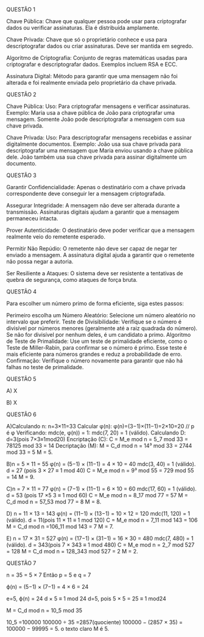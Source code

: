 QUESTÃO 1

Chave Pública: Chave que qualquer pessoa pode usar para criptografar dados ou verificar assinaturas. Ela é distribuída amplamente.

Chave Privada: Chave que só o proprietário conhece e usa para descriptografar dados ou criar assinaturas. Deve ser mantida em segredo.

Algoritmo de Criptografia: Conjunto de regras matemáticas usadas para criptografar e descriptografar dados. Exemplos incluem RSA e ECC.

Assinatura Digital: Método para garantir que uma mensagem não foi alterada e foi realmente enviada pelo proprietário da chave privada.

QUESTÃO 2

Chave Pública:
Uso: Para criptografar mensagens e verificar assinaturas.
Exemplo: Maria usa a chave pública de João para criptografar uma mensagem. Somente João pode descriptografar a mensagem com sua chave privada.

Chave Privada:
Uso: Para descriptografar mensagens recebidas e assinar digitalmente documentos.
Exemplo: João usa sua chave privada para descriptografar uma mensagem que Maria enviou usando a chave pública dele. João também usa sua chave privada para assinar digitalmente um documento.

QUESTÃO 3

Garantir Confidencialidade: Apenas o destinatário com a chave privada correspondente deve conseguir ler a mensagem criptografada.

Assegurar Integridade: A mensagem não deve ser alterada durante a transmissão. Assinaturas digitais ajudam a garantir que a mensagem permaneceu intacta.

Prover Autenticidade: O destinatário deve poder verificar que a mensagem realmente veio do remetente esperado.

Permitir Não Repúdio: O remetente não deve ser capaz de negar ter enviado a mensagem. A assinatura digital ajuda a garantir que o remetente não possa negar a autoria.

Ser Resiliente a Ataques: O sistema deve ser resistente a tentativas de quebra de segurança, como ataques de força bruta.

QUESTÃO 4


Para escolher um número primo de forma eficiente, siga estes passos:

Perimeiro escolha um Número Aleatório: Selecione um número aleatório no intervalo que preferir.
Teste de Divisibilidade: Verifique se o número é divisível por números menores (geralmente até a raiz quadrada do número). Se não for divisível por nenhum deles, é um candidato a primo.
Algoritmo de Teste de Primalidade: Use um teste de primalidade eficiente, como o Teste de Miller-Rabin, para confirmar se o número é primo. Esse teste é mais eficiente para números grandes e reduz a probabilidade de erro.
Confirmação: Verifique o número novamente para garantir que não há falhas no teste de primalidade.

QUESTÃO 5 

A) X

B) X

QUESTÃO 6

A)Calculando n: n=3×11=33
Calcular φ(n):  φ(n)=(3−1)×(11−1)=2×10=20              //  p é φ
Verificando: mdc(e, φ(n)) = 1:
mdc(7, 20) = 1 (válido).
Calculando D: d=3(pois 7×3≡1mod20)
Encriptação (C):
C = M_e  mod n = 5_7 mod 33 = 78125 mod 33 = 14
Decriptação (M): M = C_d mod n = 14³  mod 33 = 2744 mod 33 = 5
M = 5.

B)n = 5 × 11 = 55
φ(n) = (5−1) × (11−1) = 4 × 10 = 40
mdc(3, 40) = 1 (válido).
d = 27 (pois 3 × 27 ≡ 1 mod 40)
C = M_e mod n = 9³ mod 55 = 729 mod 55 = 14
M = 9.

C)n = 7 × 11 = 77
φ(n) = (7−1) × (11−1) = 6 × 10 = 60
mdc(17, 60) = 1 (válido).
d = 53 (pois 17 ×5 3 ≡ 1 mod 60)
C = M_e mod n = 8_17 mod 77 = 57
M = C_d mod n = 57_53 mod 77 = 8
M = 8.

D) n = 11 × 13 = 143
φ(n) = (11−1) × (13−1) = 10 × 12 = 120
mdc(11, 120) = 1 (válido).
d = 11(pois 11 × 11 ≡ 1 mod 120)
C = M_e mod n = 7_11 mod 143 = 106
M = C_d mod n =106_11 mod 143 = 7
M = 7.

E) n = 17 × 31 = 527
φ(n) = (17−1) × (31−1) = 16 × 30 = 480
mdc(7, 480) = 1 (válido).
d = 343(pois 7 × 343 ≡ 1 mod 480)
C = M_e  mod n = 2_7 mod 527 = 128
M = C_d mod n = 128_343 mod 527 = 2
M = 2.

QUESTÃO 7

n = 35 = 5 × 7
Então p = 5 e q = 7

ϕ(n) = (5−1) × (7−1) = 4 × 6 = 24

e=5, ϕ(n) = 24
d × 5 ≡ 1 mod 24
d=5, pois 5 × 5 = 25 ≡ 1 mod24

M = C_d mod n = 10_5 mod 35

10_5 =100000
100000 ÷ 35  =2857(quociente)
100000 − (2857 × 35) = 100000 − 99995 = 5.  o texto claro M é 5.








